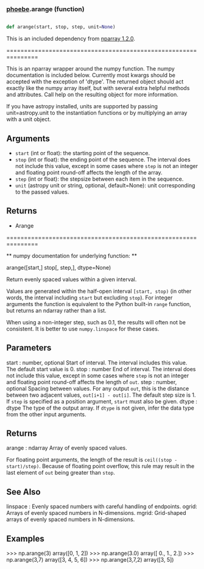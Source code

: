 ### [phoebe](phoebe.md).arange (function)


```py

def arange(start, stop, step, unit=None)

```



This is an included dependency from [nparray 1.2.0](https://nparray.readthedocs.io/en/1.2.0/).

===============================================================


This is an nparray wrapper around the numpy function.  The
numpy documentation is included below.  Currently most kwargs
should be accepted with the exception of 'dtype'.  The returned
object should act exactly like the numpy array itself, but with
several extra helpful methods and attributes.  Call help on the
resulting object for more information.

If you have astropy installed, units are supported by passing unit=astropy.unit
to the instantiation functions or by multiplying an array with a unit object.


Arguments
------------
* `start` (int or float): the starting point of the sequence.
* `stop` (int or float): the ending point of the sequence.  The interval
does not include this value, except in some cases where `step` is not an
integer and floating point round-off affects the length of the array.
* `step` (int or float): the stepsize between each item in the sequence.
* `unit` (astropy unit or string, optional, default=None): unit
corresponding to the passed values.

Returns
-----------
* Arange


===============================================================

** numpy documentation for underlying function: **

arange([start,] stop[, step,], dtype=None)

Return evenly spaced values within a given interval.

Values are generated within the half-open interval ``[start, stop)``
(in other words, the interval including `start` but excluding `stop`).
For integer arguments the function is equivalent to the Python built-in
`range` function, but returns an ndarray rather than a list.

When using a non-integer step, such as 0.1, the results will often not
be consistent.  It is better to use `numpy.linspace` for these cases.

Parameters
----------
start : number, optional
Start of interval.  The interval includes this value.  The default
start value is 0.
stop : number
End of interval.  The interval does not include this value, except
in some cases where `step` is not an integer and floating point
round-off affects the length of `out`.
step : number, optional
Spacing between values.  For any output `out`, this is the distance
between two adjacent values, ``out[i+1] - out[i]``.  The default
step size is 1.  If `step` is specified as a position argument,
`start` must also be given.
dtype : dtype
The type of the output array.  If `dtype` is not given, infer the data
type from the other input arguments.

Returns
-------
arange : ndarray
Array of evenly spaced values.

For floating point arguments, the length of the result is
``ceil((stop - start)/step)``.  Because of floating point overflow,
this rule may result in the last element of `out` being greater
than `stop`.

See Also
--------
linspace : Evenly spaced numbers with careful handling of endpoints.
ogrid: Arrays of evenly spaced numbers in N-dimensions.
mgrid: Grid-shaped arrays of evenly spaced numbers in N-dimensions.

Examples
--------
&gt;&gt;&gt; np.arange(3)
array([0, 1, 2])
&gt;&gt;&gt; np.arange(3.0)
array([ 0.,  1.,  2.])
&gt;&gt;&gt; np.arange(3,7)
array([3, 4, 5, 6])
&gt;&gt;&gt; np.arange(3,7,2)
array([3, 5])

